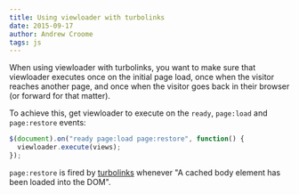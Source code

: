 ```yaml
---
title: Using viewloader with turbolinks
date: 2015-09-17
author: Andrew Croome
tags: js
---
```


When using viewloader with turbolinks, you want to make sure that viewloader executes once on the initial page load, once when the visitor reaches another page, and once when the visitor goes back in their browser (or forward for that matter).

To achieve this, get viewloader to execute on the `ready`, `page:load` and `page:restore` events:

```javascript
$(document).on("ready page:load page:restore", function() {
  viewloader.execute(views);
});
```

`page:restore` is fired by [turbolinks](https://github.com/rails/turbolinks) whenever "A cached body element has been loaded into the DOM".
